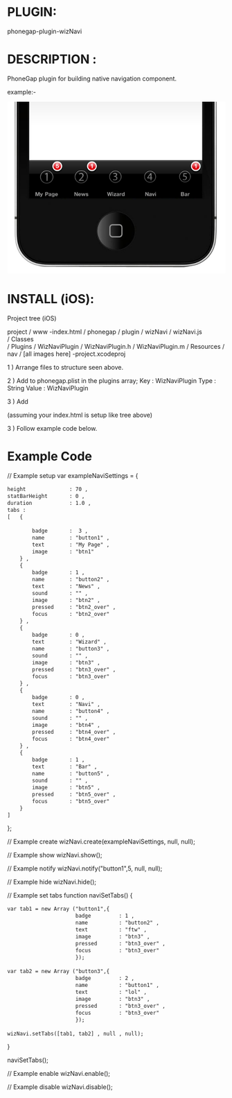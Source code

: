 


# PLUGIN: 

phonegap-plugin-wizNavi



# DESCRIPTION :

PhoneGap plugin for building native navigation component.

example:-

![iPhone example](https://github.com/Wizcorp/phonegap-plugin-wizNavi/raw/master/example.jpg)





# INSTALL (iOS):

Project tree (iOS)

project
	/ www
		-index.html
		/ phonegap
			/ plugin
				/ wizNavi
					/ wizNavi.js		
	/ Classes	
	/ Plugins
		/ WizNaviPlugin 
			/ WizNaviPlugin.h
			/ WizNaviPlugin.m
	/ Resources
		/ nav
			/ [all images here]
	-project.xcodeproj
	


1 ) Arrange files to structure seen above.

2 ) Add to phonegap.plist in the plugins array;
Key : WizNaviPlugin
Type : String
Value : WizNaviPlugin

3 ) Add <script> tag to your index.html
<script type="text/javascript" charset="utf-8" src="phonegap/plugin/wizNavi/wizNavi.js"></script>
(assuming your index.html is setup like tree above)


3 ) Follow example code below.




# Example Code

// Example setup
var exampleNaviSettings = {
                     
	height 				: 70 ,
	statBarHeight       : 0 ,
	duration            : 1.0 ,
	tabs : 	
	[	{

			badge 		:  3 ,
			name       	: "button1" ,
			text 		: "My Page" ,
			image 		: "btn1"
		} ,
		{
			badge 		: 1 ,
			name       	: "button2" ,
			text 		: "News" ,
			sound 		: "" ,
			image 		: "btn2" ,
			pressed		: "btn2_over" ,
			focus		: "btn2_over" 
		} ,
		{
			badge 		: 0 ,
			text 		: "Wizard" ,
			name       	: "button3" ,
			sound 		: "" ,
			image 		: "btn3" ,
			pressed		: "btn3_over" ,
			focus		: "btn3_over" 
		} ,
		{
			badge 		: 0 ,
			text 		: "Navi" ,
			name       	: "button4" ,
			sound 		: "" ,
			image 		: "btn4" ,
			pressed		: "btn4_over" ,
			focus		: "btn4_over" 
		} ,
		{
			badge 		: 1 ,
			text 		: "Bar" ,
			name       	: "button5" ,
			sound 		: "" ,
			image 		: "btn5" ,
			pressed		: "btn5_over" ,
			focus		: "btn5_over" 
		}
	]
};



// Example create
wizNavi.create(exampleNaviSettings, null, null);

// Example show
wizNavi.show();

// Example notify
wizNavi.notify("button1",5, null, null);

// Example hide
wizNavi.hide();

// Example set tabs
function naviSetTabs()
{
                    
	var tab1 = new Array ("button1",{
	                      badge 		: 1 ,
	                      name          : "button2" ,
	                      text          : "ftw" ,
	                      image 		: "btn3" ,
	                      pressed       : "btn3_over" ,
	                      focus         : "btn3_over" 
	                      });
	
	var tab2 = new Array ("button3",{
	                      badge 		: 2 ,
	                      name          : "button1" ,
	                      text          : "lol" ,
	                      image 		: "btn3" ,
	                      pressed       : "btn3_over" ,
	                      focus         : "btn3_over" 
	                      });
	
	wizNavi.setTabs([tab1, tab2] , null , null);
}

naviSetTabs();


// Example enable
wizNavi.enable();

// Example disable
wizNavi.disable();